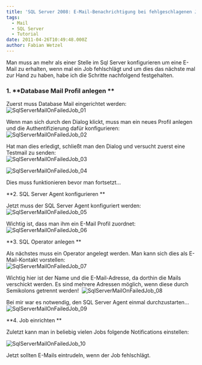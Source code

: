 ```yaml
---
title: 'SQL Server 2008: E-Mail-Benachrichtigung bei fehlgeschlagenen Jobs einrichten'
tags:
  - Mail
  - SQL Server
  - Tutorial
date: 2011-04-26T10:49:48.000Z
author: Fabian Wetzel
---
```


Man muss an mehr als einer Stelle im Sql Server konfigurieren um eine E-Mail zu erhalten, wenn mal ein Job fehlschlägt und um dies das nächste mal zur Hand zu haben, habe ich die Schritte nachfolgend festgehalten.

### 1\. **Database Mail Profil anlegen **

Zuerst muss Database Mail eingerichtet werden:    
![](https://az275061.vo.msecnd.net/blogmedia/2011/04/clip_image002.jpg "SqlServerMailOnFailedJob_01")

Wenn man sich durch den Dialog klickt, muss man ein neues Profil anlegen und die Authentifizierung dafür konfigurieren:    
![](https://az275061.vo.msecnd.net/blogmedia/2011/04/clip_image004.jpg "SqlServerMailOnFailedJob_02")

Hat man dies erledigt, schließt man den Dialog und versucht zuerst eine Testmail zu senden:    
![](https://az275061.vo.msecnd.net/blogmedia/2011/04/clip_image006.jpg "SqlServerMailOnFailedJob_03")

![](https://az275061.vo.msecnd.net/blogmedia/2011/04/clip_image008.jpg "SqlServerMailOnFailedJob_04")

Dies muss funktionieren bevor man fortsetzt…

**2\. SQL Server Agent konfigurieren **

Jetzt muss der SQL Server Agent konfiguriert werden:    
![](https://az275061.vo.msecnd.net/blogmedia/2011/04/clip_image010.jpg "SqlServerMailOnFailedJob_05")

Wichtig ist, dass man ihm ein E-Mail Profil zuordnet:    
![](https://az275061.vo.msecnd.net/blogmedia/2011/04/clip_image012.jpg "SqlServerMailOnFailedJob_06")

**3\. SQL Operator anlegen **

Als nächstes muss ein Operator angelegt werden. Man kann sich dies als E-Mail-Kontakt vorstellen:    
![](https://az275061.vo.msecnd.net/blogmedia/2011/04/clip_image014.jpg "SqlServerMailOnFailedJob_07")

Wichtig hier ist der Name und die E-Mail-Adresse, da dorthin die Mails verschickt werden. Es sind mehrere Adressen möglich, wenn diese durch Semikolons getrennt werden!&#160; 
![](https://az275061.vo.msecnd.net/blogmedia/2011/04/clip_image016.jpg "SqlServerMailOnFailedJob_08")

Bei mir war es notwendig, den SQL Server Agent einmal durchzustarten…    
![](https://az275061.vo.msecnd.net/blogmedia/2011/04/clip_image018.jpg "SqlServerMailOnFailedJob_09")

**4\. Job einrichten **

Zuletzt kann man in beliebig vielen Jobs folgende Notifications einstellen:

![](https://az275061.vo.msecnd.net/blogmedia/2011/04/clip_image020.jpg "SqlServerMailOnFailedJob_10")

Jetzt sollten E-Mails eintrudeln, wenn der Job fehlschlägt.


